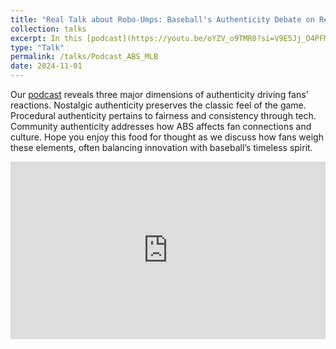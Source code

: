 ```yaml
---
title: "Real Talk about Robo-Umps: Baseball's Authenticity Debate on Reddit"
collection: talks
excerpt: In this [podcast](https://youtu.be/oYZV_o9TMR0?si=V9E5Jj_O4PFMwnWs), Luke and I explore how baseball fans perceive Automated Ball-Strike System (ABS) and its impact on the authenticity of the game.
type: "Talk"
permalink: /talks/Podcast_ABS_MLB
date: 2024-11-01
---
```


Our [podcast](https://youtu.be/oYZV_o9TMR0?si=V9E5Jj_O4PFMwnWs) reveals three major dimensions of authenticity driving fans’ reactions. Nostalgic authenticity preserves the classic feel of the game. Procedural authenticity pertains to fairness and consistency through tech. Community authenticity addresses how ABS affects fan connections and culture. Hope you enjoy this food for thought as we discuss how fans weigh these elements, often balancing innovation with baseball’s timeless spirit.

<div style="position: relative; width: 100%; padding-bottom: 56.25%;">
    <iframe style="position: absolute; top: 0; left: 0; width: 100%; height: 100%;"
        src="https://youtu.be/oYZV_o9TMR0"
        title="YouTube video player"
        frameborder="0"
        allow="accelerometer; autoplay; clipboard-write; encrypted-media; gyroscope; picture-in-picture"
        allowfullscreen>
    </iframe>
</div>
